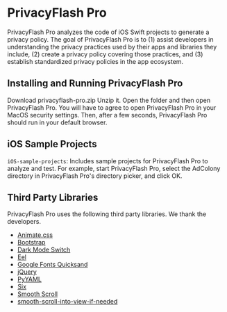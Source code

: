 # PrivacyFlash Pro

PrivacyFlash Pro analyzes the code of iOS Swift projects to generate a privacy policy. The goal of PrivacyFlash Pro is to (1) assist developers in understanding the privacy practices used by their apps and libraries they include, (2) create a privacy policy covering those practices, and (3) establish standardized privacy policies in the app ecosystem.

## Installing and Running PrivacyFlash Pro

Download privacyflash-pro.zip Unzip it. Open the folder and then open PrivacyFlash Pro. You will have to agree to open PrivacyFlash Pro in your MacOS security settings. Then, after a few seconds, PrivacyFlash Pro should run in your default browser.

## iOS Sample Projects

`iOS-sample-projects`: Includes sample projects for PrivacyFlash Pro to analyze and test. For example, start PrivacyFlash Pro, select the AdColony directory in PrivacyFlash Pro's directory picker, and click OK.

## Third Party Libraries

PrivacyFlash Pro uses the following third party libraries. We thank the developers.

- [Animate.css](https://github.com/daneden/animate.css)
- [Bootstrap](https://getbootstrap.com)
- [Dark Mode Switch](https://github.com/coliff/dark-mode-switch)
- [Eel](https://github.com/samuelhwilliams/Eel)
- [Google Fonts Quicksand](https://fonts.google.com/specimen/Quicksand)
- [jQuery](https://github.com/jquery/jquery)
- [PyYAML](https://github.com/yaml/pyyaml)
- [Six](https://github.com/benjaminp/six)
- [Smooth Scroll](https://github.com/iamdustan/smoothscroll)
- [smooth-scroll-into-view-if-needed](https://www.npmjs.com/package/smooth-scroll-into-view-if-needed)
